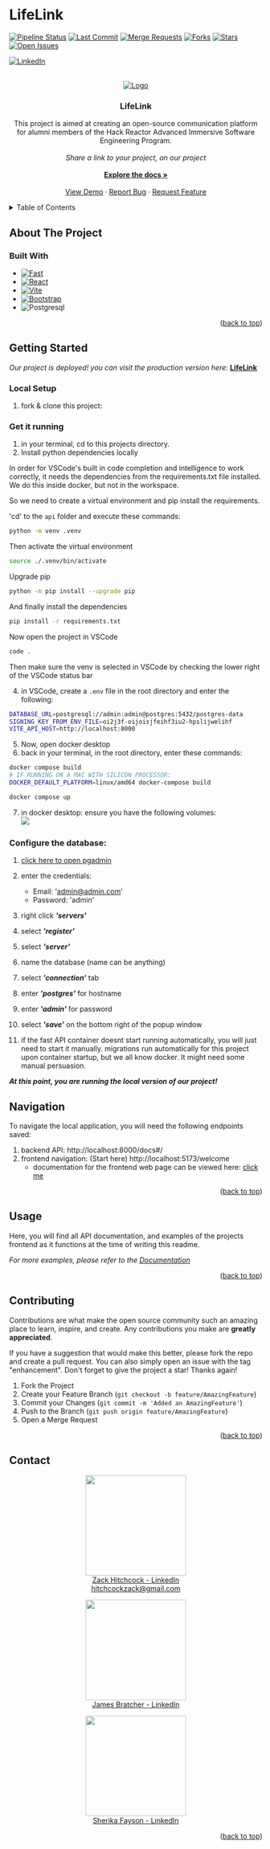 # LifeLink


<a name="readme-top"></a>


[![Pipeline Status](https://img.shields.io/gitlab/pipeline-status/purveyors-of-progress/life-link-project-gamma?label=Pipeline&labelColor=blue&logo=gitlab)](https://gitlab.com/purveyors-of-progress/life-link-project-gamma/-/pipelines)
[![Last Commit](https://img.shields.io/gitlab/last-commit/purveyors-of-progress/life-link-project-gamma?label=Last%20Commit&labelColor=blue&logo=gitlab)](https://gitlab.com/purveyors-of-progress/life-link-project-gamma)
[![Merge Requests](https://img.shields.io/badge/Merge%20Requests-Check%20Here-blue)](https://gitlab.com/purveyors-of-progress/life-link-project-gamma/-/merge_requests)
[![Forks](https://img.shields.io/gitlab/forks/purveyors-of-progress/life-link-project-gamma)](https://gitlab.com/purveyors-of-progress/life-link-project-gamma/-/forks)
[![Stars](https://img.shields.io/gitlab/stars/purveyors-of-progress/life-link-project-gamma)](https://gitlab.com/purveyors-of-progress/life-link-project-gamma/-/starrers)
[![Open Issues](https://img.shields.io/gitlab/issues/open/purveyors-of-progress/life-link-project-gamma?label=Open%20Issues&labelColor=blue&logo=gitlab)](https://gitlab.com/purveyors-of-progress/life-link-project-gamma/-/issues)

[![LinkedIn][linkedin-shield]][linkedin-url]



<!-- PROJECT LOGO -->
<br />
<div align="center">
  <a href="https://gitlab.com/purveyors-of-progress/life-link-project-gamma">
    <img src="./docs/pics/Screen Shot 2024-02-09 at 12.46.50 PM.png" alt="Logo" >
  </a>

<h3 align="center">LifeLink</h3>

  <p align="center">
    This project is aimed at creating an open-source communication platform for alumni members of the Hack Reactor Advanced Immersive Software Engineering Program. <br> <br><i>Share a link to your project, on our project</i>
    <br /><br>
    <a href="./docs/README.MD"><strong>Explore the docs »</strong></a>
    <br />
    <br />
    <a href="https://life-link-project-gamma-purveyors-of-progress-cbd3ad7e97f6d732f.gitlab.io/">View Demo</a>
    ·
    <a href="https://gitlab.com/purveyors-of-progress/life-link-project-gamma/-/issues">Report Bug</a>
    ·
    <a href="https://gitlab.com/purveyors-of-progress/life-link-project-gamma/-/issues">Request Feature</a>
  </p>
</div>



<!-- TABLE OF CONTENTS -->
<details>
  <summary>Table of Contents</summary>
  <ol>
    <li>
      <a href="#about-the-project">About The Project</a>
      <ul>
        <li><a href="#built-with">Built With</a></li>
      </ul>
    </li>
    <li>
      <a href="#getting-started">Getting Started</a>
      <ul>
        <li><a href="#get-it-running">Get it Running</a></li>
        <li><a href="#local-setup">Local Setup</a></li>
        <li><a href="#configure-the-database">Configure the Database</a></li>
        <li><a href="#navigation">Navigation</a></li>
      </ul>
    </li>
    <li><a href="#usage">Usage</a></li>
    <li><a href="#contributing">Contributing</a></li>
    <li><a href="#contact">Contact</a></li>
    <li><a href="#acknowledgments">Acknowledgments</a></li>
  </ol>
</details>



<!-- ABOUT THE PROJECT -->
## About The Project








### Built With

* [![Fast][fastapi]][fastapi-url]
* [![React][React.js]][React-url]
* [![Vite][vite.js]][Vite-url]
* [![Bootstrap][Bootstrap.com]][Bootstrap-url]
* ![Postgresql][postgresql-url]


<p align="right">(<a href="#readme-top">back to top</a>)</p>



<!-- GETTING STARTED -->
## Getting Started
*Our project is deployed! you can visit the production version here:* **[LifeLink](https://life-link-project-gamma-purveyors-of-progress-cbd3ad7e97f6d732f.gitlab.io/)**

### Local Setup

1. fork & clone this project:



### Get it running

1. in your terminal, cd to this projects directory.
2. Install python dependencies locally

In order for VSCode's built in code completion and intelligence to
work correctly, it needs the dependencies from the requirements.txt file
installed. We do this inside docker, but not in the workspace.

So we need to create a virtual environment and pip install the requirements.

'cd' to the `api` folder and execute these commands:

```bash
python -m venv .venv
```

Then activate the virtual environment

```bash
source ./.venv/bin/activate
```

Upgrade pip

```bash
python -m pip install --upgrade pip
```

And finally install the dependencies

```bash
pip install -r requirements.txt
```

Now open the project in VSCode
```bash
code .
```

Then make sure the venv is selected in VSCode by checking the lower right of the
VSCode status bar

4. in VSCode, create a `.env` file in the root directory and enter the following:
```bash
DATABASE_URL=postgresql://admin:admin@postgres:5432/postgres-data
SIGNING_KEY_FROM_ENV_FILE=oi2j3f-oijoisjfeihf3iu2-hpslijwelihf
VITE_API_HOST=http://localhost:8000
```
5. Now, open docker desktop
6. back in your terminal, in the root directory, enter these commands:
```bash
docker compose build
# IF RUNNING ON A MAC WITH SILICON PROCESSOR:
DOCKER_DEFAULT_PLATFORM=linux/amd64 docker-compose build
```
```bash
docker compose up
```
7. in docker desktop: ensure you have the following volumes: <br>
![](./docs/pics/Screen%20Shot%202024-02-09%20at%2013.16.09%20PM.png)


### Configure the database:
1. [click here to open pgadmin](http://localhost:8082/browser)
2. enter the credentials:
    - Email: 'admin@admin.com'
    - Password: 'admin'
3. right click ***'servers'***
4. select ***'register'***
5. select ***'server'***
6. name the database (name can be anything)
7. select ***'connection'*** tab
8. enter ***'postgres'*** for hostname
9. enter ***'admin'*** for password
10. select ***'save'*** on the bottom right of the popup window

11. if the fast API container doesnt start running automatically, you will just need to start it manually. migrations run automatically for this project upon container startup, but we all know docker. It might need some manual persuasion.



***At this point, you are running the local version of our project!***

## Navigation

To navigate the local application, you will need the following endpoints saved:
1. backend API: http://localhost:8000/docs#/
2. frontend navigation: (Start here) http://localhost:5173/welcome
    - documentation for the frontend web page can be viewed here: [click me](./docs/README.MD)




<p align="right">(<a href="#readme-top">back to top</a>)</p>



<!-- USAGE EXAMPLES -->
## Usage

Here, you will find all API documentation, and examples of the projects frontend as it functions at the time of writing this readme.

_For more examples, please refer to the [Documentation](./docs/README.MD)_

<p align="right">(<a href="#readme-top">back to top</a>)</p>





<!-- CONTRIBUTING -->
## Contributing

Contributions are what make the open source community such an amazing place to learn, inspire, and create. Any contributions you make are **greatly appreciated**.

If you have a suggestion that would make this better, please fork the repo and create a pull request. You can also simply open an issue with the tag "enhancement".
Don't forget to give the project a star! Thanks again!

1. Fork the Project
2. Create your Feature Branch (`git checkout -b feature/AmazingFeature`)
3. Commit your Changes (`git commit -m 'Added an AmazingFeature'`)
4. Push to the Branch (`git push origin feature/AmazingFeature`)
5. Open a Merge Request

<p align="right">(<a href="#readme-top">back to top</a>)</p>




<!-- CONTACT -->
## Contact

<p align="center">
  <a href="https://www.linkedin.com/in/zack-hitchcock-17841a219">
    <img src="./docs/pics/zack.png" width="200" height="200">
  </a><br>
  <a href="https://www.linkedin.com/in/zack-hitchcock-17841a219">Zack Hitchcock - LinkedIn</a><br>
  <a href="mailto:hitchcockzack@gmail.com">hitchcockzack@gmail.com</a>
</p>

<p align="center">
  <a href="https://www.linkedin.com/in/james-kenji-bratcher/">
    <img src="./docs/pics/james.png" width="200" height="200">
  </a><br>
  <a href="https://www.linkedin.com/in/james-kenji-bratcher/">James Bratcher - LinkedIn</a>
</p>

<p align="center">
  <a href="https://www.linkedin.com/in/sherika-fayson/">
    <img src="./docs/pics/sherika.png" width="200" height="200">
  </a><br>
  <a href="https://www.linkedin.com/in/sherika-fayson/">Sherika Fayson - LinkedIn</a>
</p>

<p align="right">(<a href="#readme-top">back to top</a>)</p>




<!-- MARKDOWN LINKS & IMAGES -->
[linkedin-shield]: https://img.shields.io/badge/-LinkedIn-black.svg?style=for-the-badge&logo=linkedin&colorB=555
[linkedin-url]: www.linkedin.com/in/zack-hitchcock-17841a219/
[React.js]: https://img.shields.io/badge/React-20232A?style=for-the-badge&logo=react&logoColor=61DAFB
[React-url]: https://reactjs.org/
[Bootstrap.com]: https://img.shields.io/badge/Bootstrap-563D7C?style=for-the-badge&logo=bootstrap&logoColor=white
[Bootstrap-url]: https://getbootstrap.com
[Vite-url]: https://vitejs.dev/
[vite.js]: https://img.shields.io/badge/vite-js-000000?style=for-the-badge&logo=vite&logoColor=white
[fastapi]: https://img.shields.io/badge/fastapi-000000?style=for-the-badge&logo=fastapi&logoColor=white
[fastapi-url]: https://fastapi.tiangolo.com/
[postgresql]: https://www.postgresql.org/
[postgresql-url]: https://img.shields.io/badge/postgres-000000?style=for-the-badge&logo=postgresql&logoColor=white
